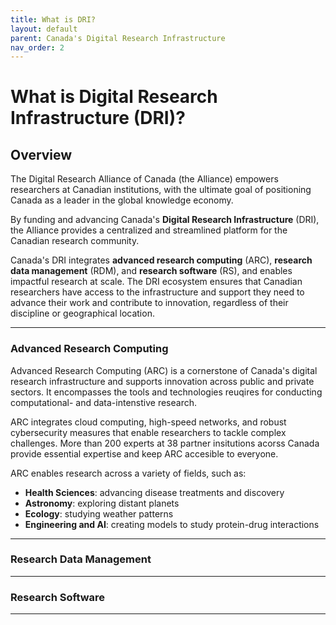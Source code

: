 ```yaml
---
title: What is DRI?  
layout: default
parent: Canada's Digital Research Infrastructure 
nav_order: 2
---
```


# What is Digital Research Infrastructure (DRI)? 

## Overview 
The Digital Research Alliance of Canada (the Alliance) empowers researchers at Canadian institutions, with the ultimate goal of positioning Canada as a leader in the global knowledge economy. 

By funding and advancing Canada's **Digital Research Infrastructure** (DRI), the Alliance provides a centralized and streamlined platform for the Canadian research community. 

Canada's DRI integrates **advanced research computing** (ARC), **research data management** (RDM), and **research software** (RS), and enables impactful research at scale. The DRI ecosystem ensures that Canadian researchers have access to the infrastructure and support they need to advance their work and contribute to innovation, regardless of their discipline or geographical location.


---

### Advanced Research Computing 

Advanced Research Computing (ARC) is a cornerstone of Canada's digital research infrastructure and supports innovation across public and private sectors. It encompasses the tools and technologies reuqires for conducting computational- and data-intenstive research. 

ARC integrates cloud computing, high-speed networks, and robust cybersecurity measures that enable researchers to tackle complex challenges. More than 200 experts at 38 partner insitutions acorss Canada provide essential expertise and keep ARC accesible to everyone.  

ARC enables research across a variety of fields, such as: 
* **Health Sciences**: advancing disease treatments and discovery 
* **Astronomy**: exploring distant planets 
* **Ecology**: studying weather patterns  
* **Engineering and AI**: creating models to study protein-drug interactions  
 
<!-- Include links to sub-pages -->
--- 

### Research Data Management 

---

### Research Software 

--- 


